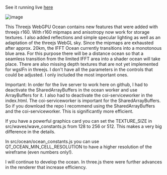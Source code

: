 See it running live [here](https://spiri0.github.io/Threejs-WebGPU-IFFT-Ocean-V2/index.html)

![image](https://github.com/Spiri0/Threejs-WebGPU-IFFT-Ocean-V2/assets/350247/abf0fedf-1a72-4891-b84b-47b0d0b58c0b)

This Threejs WebGPU Ocean contains new features that were added with threejs r160.
With r160 mipmaps and anisotropy now work for storage textures. I also added reflections and simple specular lighting as well as an adaptation of the threejs WebGL sky.
Since the mipmaps are exhausted after approx. 20km, the IFFT Ocean currently transitions into a monotonous blue area. For this purpose there will be a distance ocean so that a seamless transition from the limited IFFT area into a shader ocean will take place. There are also missing depth textures that are not yet implemented for wgslFn in threejs.
I don't have all the parameters in the controls that could be adjusted. I only included the most important ones.

Important: In order for the live server to work here on github, I had to deactivate the SharedArrayBuffers in the ocean worker and use ArrayBuffers for it. I also had to deactivate the coi-serviceworker in the index.html. The coi-serviceworker is important for the SharedArrayBuffers. So if you download the repo I recommend using the SharedArrayBuffers and the coi-serviceworker. This is significantly more efficient.

If you have a powerful graphics card you can set the TEXTURE_SIZE in src/waves/wave_constants.js from 128 to 256 or 512. This makes a very big difference in the details.

In src/ocean/ocean_constants.js you can use QT_OCEAN_MIN_CELL_RESOLUTION to have a higher resolution of the wireframe (even numbers only!).

I will continue to develop the ocean. In three.js there were further advances in the renderer that increase efficiency.
